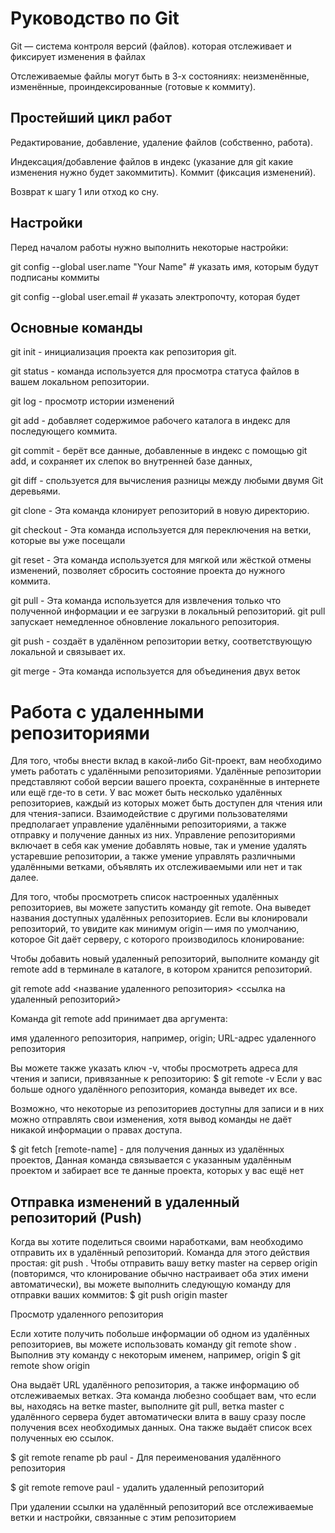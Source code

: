 
# Руководство по Git #

Git — система контроля версий (файлов).  которая отслеживает и фиксирует изменения в файлах 

Отслеживаемые файлы могут быть в 3-х состояниях: неизменённые, изменённые, проиндексированные (готовые к коммиту).

## Простейший цикл работ ##

Редактирование, добавление, удаление файлов (собственно, работа).

Индексация/добавление файлов в индекс (указание для git какие изменения нужно будет закоммитить).
Коммит (фиксация изменений).

Возврат к шагу 1 или отход ко сну.

## Настройки ##

Перед началом работы нужно выполнить некоторые настройки:

git config --global user.name "Your Name" # указать имя, которым будут подписаны коммиты

git config --global user.email  # указать электропочту, которая будет 

## Основные команды ##

 git init -  инициализация проекта как репозитория git. 

git status - команда используется для просмотра статуса файлов в вашем локальном репозитории. 

git log - просмотр истории изменений

git add -  добавляет содержимое рабочего каталога в индекс для последующего коммита. 

 git commit -  берёт все данные, добавленные в индекс с помощью git add, и сохраняет их слепок во внутренней базе данных,

 git diff - спользуется для вычисления разницы между любыми двумя Git деревьями.

 git clone - Эта команда клонирует репозиторий в новую директорию.

 git checkout - Эта команда используется для переключения на ветки, которые вы уже посещали
 
 git reset - Эта команда используется для мягкой или жёсткой отмены изменений, позволяет сбросить состояние проекта до нужного коммита.

git pull - Эта команда используется для извлечения только что полученной информации и ее загрузки в локальный репозиторий. git pull запускает немедленное обновление локального репозитория.

git push - создаёт в удалённом репозитории ветку, соответствующую локальной и связывает их.

 git merge - Эта команда используется для объединения двух веток 



# Работа с удаленными репозиториями # 

Для того, чтобы внести вклад в какой-либо Git-проект, вам необходимо уметь работать с удалёнными репозиториями. Удалённые репозитории представляют собой версии вашего проекта, сохранённые в интернете или ещё где-то в сети. У вас может быть несколько удалённых репозиториев, каждый из которых может быть доступен для чтения или для чтения-записи. Взаимодействие с другими пользователями предполагает управление удалёнными репозиториями, а также отправку и получение данных из них. Управление репозиториями включает в себя как умение добавлять новые, так и умение удалять устаревшие репозитории, а также умение управлять различными удалёнными ветками, объявлять их отслеживаемыми или нет и так далее.

Для того, чтобы просмотреть список настроенных удалённых репозиториев, вы можете запустить команду git remote. Она выведет названия доступных удалённых репозиториев. Если вы клонировали репозиторий, то увидите как минимум origin — имя по умолчанию, которое Git даёт серверу, с которого производилось клонирование:

Чтобы добавить новый удаленный репозиторий, выполните команду git remote add в терминале в каталоге, в котором хранится репозиторий.

git remote add <название удаленного репозитория> <ссылка на удаленный репозиторий>

Команда git remote add принимает два аргумента:

имя удаленного репозитория, например, origin;
URL-адрес удаленного репозитория

Вы можете также указать ключ -v, чтобы просмотреть адреса для чтения и записи, привязанные к репозиторию:
$ git remote -v
Если у вас больше одного удалённого репозитория, команда выведет их все. 

Возможно, что некоторые из репозиториев доступны для записи и в них можно отправлять свои изменения, хотя вывод команды не даёт никакой информации о правах доступа.

$ git fetch [remote-name] - для получения данных из удалённых проектов, 
Данная команда связывается с указанным удалённым проектом и забирает все те данные проекта, которых у вас ещё нет 

## Отправка изменений в удаленный репозиторий (Push)

Когда вы хотите поделиться своими наработками, вам необходимо отправить их в удалённый репозиторий. Команда для этого действия простая: git push <remote-name> <branch-name>. Чтобы отправить вашу ветку master на сервер origin (повторимся, что клонирование обычно настраивает оба этих имени автоматически), вы можете выполнить следующую команду для отправки ваших коммитов:
$ git push origin master


Просмотр удаленного репозитория

Если хотите получить побольше информации об одном из удалённых репозиториев, вы можете использовать команду git remote show <remote>. Выполнив эту команду с некоторым именем, например, origin
$ git remote show origin

Она выдаёт URL удалённого репозитория, а также информацию об отслеживаемых ветках. Эта команда любезно сообщает вам, что если вы, находясь на ветке master, выполните git pull, ветка master с удалённого сервера будет автоматически влита в вашу сразу после получения всех необходимых данных. Она также выдаёт список всех полученных ею ссылок. 

$ git remote rename pb paul - Для переименования удалённого репозитория 

$ git remote remove paul -  удалить удаленный репозиторий 

При удалении ссылки на удалённый репозиторий все отслеживаемые ветки и настройки, связанные с этим репозиторием
